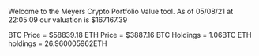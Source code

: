 Welcome to the Meyers Crypto Portfolio Value tool. 
As of 05/08/21 at 22:05:09 our valuation is $167167.39 

BTC Price = $58839.18
 ETH Price = $3887.16
BTC Holdings = 1.06BTC
 ETH holdings = 26.960005962ETH 

